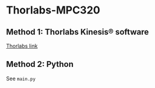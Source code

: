 # Thorlabs-MPC320  

## Method 1: Thorlabs Kinesis® software  
[Thorlabs link](https://www.thorlabs.com/newgrouppage9.cfm?objectgroup_id=12896&pn=MPC320)  

## Method 2: Python  
See `main.py`


